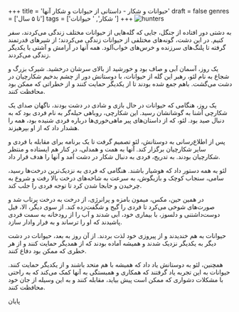 +++
title = 'حیوانات و شکار - داستانی از حیوانات و شکار آنها'
draft = false
genres = ['تا ۵ سال']
tags = ['شکار', ' حیوانات ']
+++
![hunters](/119.hunters.jpg)

به دشتی دور افتاده از جنگل، جایی که گله‌هایی از حیوانات مختلف زندگی می‌کردند، سفر کنیم. در این دشت، گونه‌های مختلفی از حیوانات زندگی می‌کردند؛ از شیرهای قدرتمند گرفته تا پلنگ‌های سرزنده و خرس‌های خواب‌آلود. همه آنها در آرامش و آشتی با یکدیگر زندگی می‌کردند.

یک روز، آسمان آبی و صاف بود و خورشید از بالای سرشان درخشید. شیرک بزرگ و شجاع به نام لئو، رهبر این گله از حیوانات، با دوستانش دور از چشم بدخیم شکارچیان در دشت می‌گشت. باهم جمع شده بودند تا از یکدیگر حمایت کنند و از خطراتی که ممکن بود محافظت کنند.

یک روز، هنگامی که حیوانات در حال بازی و شادی در دشت بودند، ناگهان صدای یک شکارچی آشنا به گوشانشان رسید. این شکارچی، روباهی حیله‌گر به نام فردی بود که به دنبال صید بود. لئو، که از داستان‌های پیر ماهی‌خوری‌ها درباره فردی شنیده بود، همه را هشدار داد که از او بپرهیزند.

پس از اطلاع‌رسانی به دوستانش، لئو تصمیم گرفت تا یک برنامه برای مقابله با فردی و سایر شکارچیان برگزار کند. آنها به همت و همدلی، در کنار هم ایستاده و منتظر شکارچیان بودند. به تدریج، فردی به دنبال شکار در دشت آمد و آنها را هدف قرار داد.

لئو به همه دستور داد که هوشیار باشند. هنگامی که فردی به نزدیک‌ترین درخت‌ها رسید، سامی، سنجاب کوچک و بازیگوش، به سرعت به شاخه‌های درخت بالا رفت و شروع به چرخیدن و جابجا شدن کرد تا توجه فردی را جلب کند.

در همین حین، مکس، میمون بامزه و پرانرژی، از درخت به درخت پرتاب شد و صورت‌های شوخی می‌کرد تا فردی را گیج و شگفت‌زده کند. از سوی دیگر، الا، فیل دوست‌داشتنی و دلسوز، با بیماری خود، آبی شدند و آب را از رودخانه به سمت فردی پاشیدند که او را ترساند و به فرار وادار سازد.

حیوانات به هم خندیدند و از پیروزی خود لذت بردند. از آن روز به بعد، حیوانات در دشت دیگر به یکدیگر نزدیک شدند و همیشه آماده بودند که از همدیگر حمایت کنند و از هر خطری که ممکن بود دفاع کنند.

همچنین، لئو به دوستانش یاد داد که همیشه با هم متحد باشند و از یکدیگر حمایت کنند. حیوانات به این تجربه یاد گرفتند که همکاری و همبستگی به آنها کمک می‌کند که به راحتی با مشکلات دشواری که ممکن است پیش بیاید، مقابله کنند و به این وسیله از جان خود محافظت کنند.


پایان